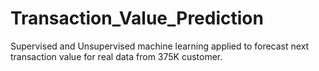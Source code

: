 # Transaction_Value_Prediction

Supervised and Unsupervised machine learning applied to forecast next transaction value for real data from 375K customer.

